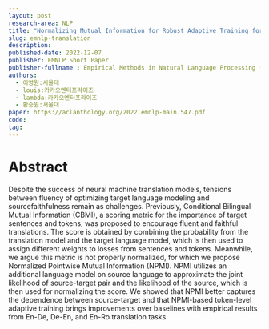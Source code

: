 ```yaml
---
layout: post
research-area: NLP
title: "Normalizing Mutual Information for Robust Adaptive Training for Translation"
slug: emnlp-translation
description:
published-date: 2022-12-07
publisher: EMNLP Short Paper
publisher-fullname : Empirical Methods in Natural Language Processing (EMNLP) Short Paper
authors:
  - 이영원:서울대
  - louis:카카오엔터프라이즈
  - lambda:카카오엔터프라이즈
  - 황승원:서울대
paper: https://aclanthology.org/2022.emnlp-main.547.pdf
code: 
tag:
---
```


# Abstract

Despite the success of neural machine translation models, tensions between fluency of optimizing target language modeling and sourcefaithfulness remain as challenges. Previously, Conditional Bilingual Mutual Information (CBMI), a scoring metric for the importance of target sentences and tokens, was proposed to encourage fluent and faithful translations. The score is obtained by combining the probability from the translation model and the target language model, which is then used to assign different weights to losses from sentences and tokens. Meanwhile, we argue this metric is not properly normalized, for which we propose Normalized Pointwise Mutual Information (NPMI). NPMI utilizes an additional language model on source language to approximate the joint likelihood of source-target pair and the likelihood of the source, which is then used for normalizing the score. We showed that NPMI better captures the dependence between source-target and that NPMI-based token-level adaptive training brings improvements over baselines with empirical results from En-De, De-En, and En-Ro translation tasks.
